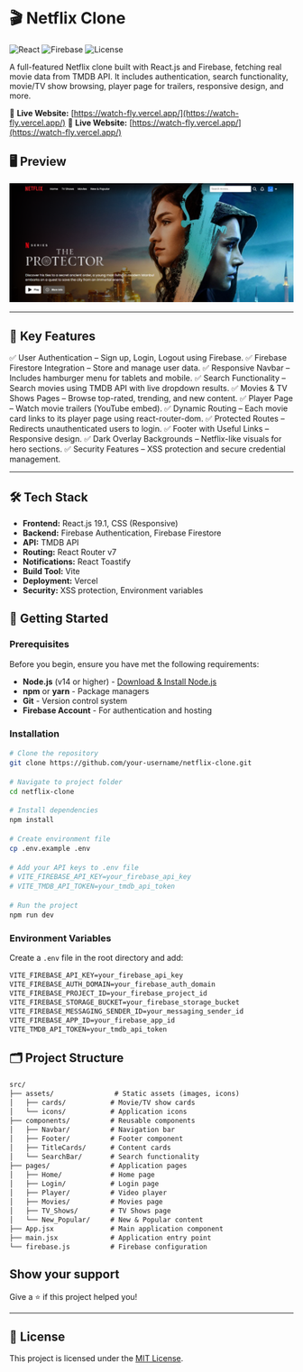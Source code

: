# 🎬 Netflix Clone

![React](https://img.shields.io/badge/React-19.1-blue)
![Firebase](https://img.shields.io/badge/Firebase-12.0-orange)
![License](https://img.shields.io/badge/License-MIT-green)

A full-featured Netflix clone built with React.js and Firebase, fetching real movie data from TMDB API.
It includes authentication, search functionality, movie/TV show browsing, player page for trailers, responsive design, and more.

🔗 **Live Website:** [https://watch-fly.vercel.app/](https://watch-fly.vercel.app/)
🔗 **Live Website:** [https://watch-fly.vercel.app/](https://watch-fly.vercel.app/)

## 🖥️ Preview

![Netflix Clone UI](./public/UI.png)

---

## 🎯 Key Features

✅ User Authentication – Sign up, Login, Logout using Firebase.
✅ Firebase Firestore Integration – Store and manage user data.
✅ Responsive Navbar – Includes hamburger menu for tablets and mobile.
✅ Search Functionality – Search movies using TMDB API with live dropdown results.
✅ Movies & TV Shows Pages – Browse top-rated, trending, and new content.
✅ Player Page – Watch movie trailers (YouTube embed).
✅ Dynamic Routing – Each movie card links to its player page using react-router-dom.
✅ Protected Routes – Redirects unauthenticated users to login.
✅ Footer with Useful Links – Responsive design.
✅ Dark Overlay Backgrounds – Netflix-like visuals for hero sections.
✅ Security Features – XSS protection and secure credential management.

---

## 🛠️ Tech Stack
- **Frontend:** React.js 19.1, CSS (Responsive)
- **Backend:** Firebase Authentication, Firebase Firestore
- **API:** TMDB API
- **Routing:** React Router v7
- **Notifications:** React Toastify
- **Build Tool:** Vite
- **Deployment:** Vercel
- **Security:** XSS protection, Environment variables



## 🚀 Getting Started

### Prerequisites

Before you begin, ensure you have met the following requirements:
- **Node.js** (v14 or higher) - [Download & Install Node.js](https://nodejs.org/)
- **npm** or **yarn** - Package managers
- **Git** - Version control system
- **Firebase Account** - For authentication and hosting

### Installation

```bash
# Clone the repository
git clone https://github.com/your-username/netflix-clone.git

# Navigate to project folder
cd netflix-clone

# Install dependencies
npm install

# Create environment file
cp .env.example .env

# Add your API keys to .env file
# VITE_FIREBASE_API_KEY=your_firebase_api_key
# VITE_TMDB_API_TOKEN=your_tmdb_api_token

# Run the project
npm run dev
```

### Environment Variables

Create a `.env` file in the root directory and add:

```env
VITE_FIREBASE_API_KEY=your_firebase_api_key
VITE_FIREBASE_AUTH_DOMAIN=your_firebase_auth_domain
VITE_FIREBASE_PROJECT_ID=your_firebase_project_id
VITE_FIREBASE_STORAGE_BUCKET=your_firebase_storage_bucket
VITE_FIREBASE_MESSAGING_SENDER_ID=your_messaging_sender_id
VITE_FIREBASE_APP_ID=your_firebase_app_id
VITE_TMDB_API_TOKEN=your_tmdb_api_token
```

## 🗂️ Project Structure

```
src/
├── assets/               # Static assets (images, icons)
│   ├── cards/           # Movie/TV show cards
│   └── icons/           # Application icons
├── components/          # Reusable components
│   ├── Navbar/          # Navigation bar
│   ├── Footer/          # Footer component
│   ├── TitleCards/      # Content cards
│   └── SearchBar/       # Search functionality
├── pages/               # Application pages
│   ├── Home/            # Home page
│   ├── Login/           # Login page
│   ├── Player/          # Video player
│   ├── Movies/          # Movies page
│   ├── TV_Shows/        # TV Shows page
│   └── New_Popular/     # New & Popular content
├── App.jsx              # Main application component
├── main.jsx             # Application entry point
└── firebase.js          # Firebase configuration
```

## Show your support

Give a ⭐️ if this project helped you!

---

## 📜 License

This project is licensed under the [MIT License](LICENSE).

